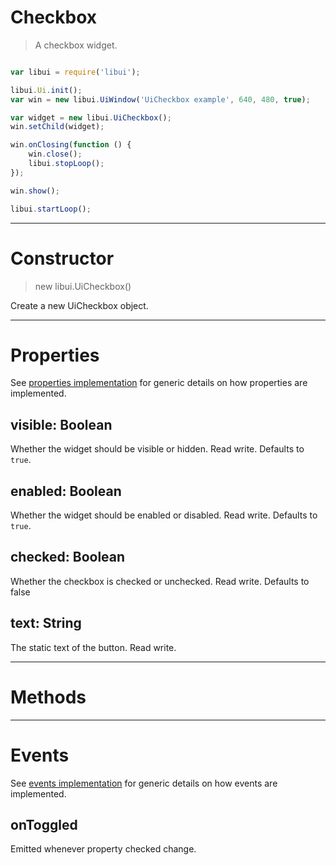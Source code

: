 
# Checkbox

> A checkbox widget.

```js

var libui = require('libui');

libui.Ui.init();
var win = new libui.UiWindow('UiCheckbox example', 640, 480, true);

var widget = new libui.UiCheckbox();
win.setChild(widget);

win.onClosing(function () {
	win.close();
	libui.stopLoop();
});

win.show();

libui.startLoop();

```

---

# Constructor

> new libui.UiCheckbox()

Create a new UiCheckbox object.

---

# Properties

See [properties implementation](properties.md) for generic details on how properties are implemented.


## visible: Boolean

Whether the widget should be visible or hidden. 
Read write.
Defaults to `true`.



## enabled: Boolean

Whether the widget should be enabled or disabled. 
Read write.
Defaults to `true`.



## checked: Boolean

Whether the checkbox is checked or unchecked.
Read write.
Defaults to false



## text: String

The static text of the button.
Read write.




---

# Methods



---

# Events

See [events implementation](events.md) for generic details on how events are implemented.


## onToggled

Emitted whenever property checked change.




